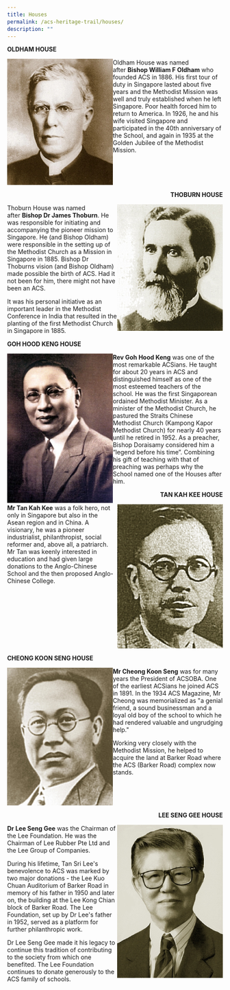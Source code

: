 ```yaml
---
title: Houses
permalink: /acs-heritage-trail/houses/
description: ""
---
```

**OLDHAM HOUSE**

<img align="left" style="width:49%" src="/images/bishop-oldam.jpg">

Oldham House was named after&nbsp;**Bishop William F Oldham**&nbsp;who founded ACS in 1886. His first tour of duty in Singapore lasted about five years and the Methodist Mission was well and truly established when he left Singapore. Poor health forced him to return to America. In 1926, he and his wife visited Singapore and participated in the 40th anniversary of the School, and again in 1935 at the Golden Jubilee of the Methodist Mission.
<br clear="left">

<p align="right"><b>THOBURN HOUSE</b></p>

<img align="right" style="width:49%" src="/images/bishop-thoburn.jpg">

Thoburn House was named after&nbsp;**Bishop Dr James Thoburn**. He was responsible for initiating and accompanying the pioneer mission to Singapore. He (and Bishop Oldham) were responsible in the setting up of the Methodist Church as a Mission in Singapore in 1885. Bishop Dr Thoburns vision (and Bishop Oldham) made possible the birth of ACS. Had it not been for him, there might not have been an ACS.

It was his personal initiative as an important leader in the Methodist Conference in India that resulted in the planting of the first Methodist Church in Singapore in 1885.<p></p>

**GOH HOOD KENG HOUSE**

<img align="left" style="width:49%" src="/images/goh-hood-keng.jpg">

**Rev Goh Hood Keng**&nbsp;was one of the most remarkable ACSians. He taught for about 20 years in ACS and distinguished himself as one of the most esteemed teachers of the school. He was the first Singaporean ordained Methodist Minister. As a minister of the Methodist Church, he pastured the Straits Chinese Methodist Church (Kampong Kapor Methodist Church) for nearly 40 years until he retired in 1952. As a preacher, Bishop Doraisamy considered him a “legend before his time”. Combining his gift of teaching with that of preaching was perhaps why the School named one of the Houses after him.

<p align="right"><b>TAN KAH KEE HOUSE</b></p>
	
<img align="right" style="width:49%" src="/images/tan-kah-kee.jpg">

**Mr Tan Kah Kee**&nbsp;was a folk hero, not only in Singapore but also in the Asean region and in China. A visionary, he was a pioneer industrialist, philanthropist, social reformer and, above all, a patriarch. Mr Tan was keenly interested in education and had given large donations to the Anglo-Chinese School and the then proposed Anglo-Chinese College.
<br clear="right">

**CHEONG KOON SENG HOUSE**

<img align="left" style="width:49%" src="/images/cheong-koon-seng.jpg">

**Mr Cheong Koon Seng**&nbsp;was for many years the President of ACSOBA. One of the earliest ACSians he joined ACS in 1891. In the 1934 ACS Magazine, Mr Cheong was memorialized as&nbsp;"a genial friend, a sound businessman and a loyal old boy of the school to which he had rendered valuable and ungrudging help."

Working very closely with the Methodist Mission, he helped to acquire the land at Barker Road where the ACS (Barker Road) complex now stands.
<br clear="left">

<p align="right"><b>LEE SENG GEE HOUSE</b></p>

<img align="right" style="width:49%" src="/images/lee-seng-gee.jpg">

**Dr Lee Seng Gee**&nbsp;was the Chairman of the Lee Foundation. He was the Chairman of Lee Rubber Pte Ltd and the Lee Group of Companies.

During his lifetime, Tan Sri Lee's benevolence to ACS was marked by two major donations - the Lee Kuo Chuan Auditorium of Barker Road in memory of his father in 1950 and later on, the building at the Lee Kong Chian block of Barker Road. The Lee Foundation, set up by Dr Lee's father in 1952, served as a platform for further philanthropic work.

Dr Lee Seng Gee made it his legacy to continue this tradition of contributing to the society from which one benefited. The Lee Foundation continues to donate generously to the ACS family of schools.